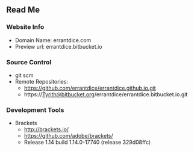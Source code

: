 ## Read Me
### Website Info
* Domain Name: errantdice.com
* Preview url: errantdice.bitbucket.io

### Source Control
* git scm
* Remote Repositories:
    * https://github.com/errantdice/errantdice.github.io.git
    * https://Tyrith@bitbucket.org/errantdice/errantdice.bitbucket.io.git

### Development Tools
* Brackets 
    * http://brackets.io/
    * https://github.com/adobe/brackets/
    * Release 1.14 build 1.14.0-17740 (release 329d08ffc) 
